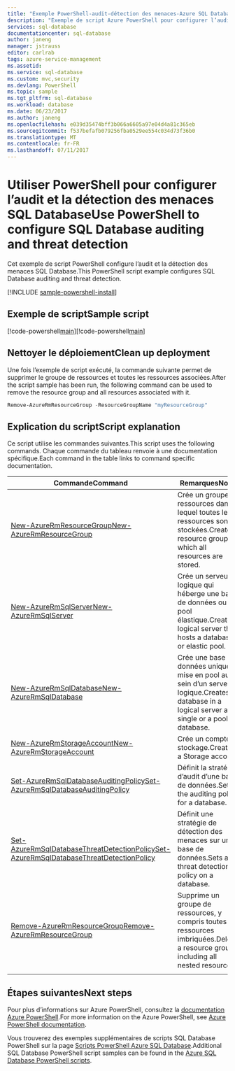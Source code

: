 ```yaml
---
title: "Exemple PowerShell-audit-détection des menaces-Azure SQL Database | Microsoft Docs"
description: "Exemple de script Azure PowerShell pour configurer l’audit des bases de données et la détection des menaces dans une base de données Azure SQL"
services: sql-database
documentationcenter: sql-database
author: janeng
manager: jstrauss
editor: carlrab
tags: azure-service-management
ms.assetid: 
ms.service: sql-database
ms.custom: mvc,security
ms.devlang: PowerShell
ms.topic: sample
ms.tgt_pltfrm: sql-database
ms.workload: database
ms.date: 06/23/2017
ms.author: janeng
ms.openlocfilehash: e039d35474bff3b066a6605a97e04d4a81c365eb
ms.sourcegitcommit: f537befafb079256fba0529ee554c034d73f36b0
ms.translationtype: MT
ms.contentlocale: fr-FR
ms.lasthandoff: 07/11/2017
---
```

# <a name="use-powershell-to-configure-sql-database-auditing-and-threat-detection"></a><span data-ttu-id="35639-103">Utiliser PowerShell pour configurer l’audit et la détection des menaces SQL Database</span><span class="sxs-lookup"><span data-stu-id="35639-103">Use PowerShell to configure SQL Database auditing and threat detection</span></span>

<span data-ttu-id="35639-104">Cet exemple de script PowerShell configure l’audit et la détection des menaces SQL Database.</span><span class="sxs-lookup"><span data-stu-id="35639-104">This PowerShell script example configures SQL Database auditing and threat detection.</span></span> 

[!INCLUDE [sample-powershell-install](../../../includes/sample-powershell-install-no-ssh.md)]

## <a name="sample-script"></a><span data-ttu-id="35639-105">Exemple de script</span><span class="sxs-lookup"><span data-stu-id="35639-105">Sample script</span></span>

<span data-ttu-id="35639-106">[!code-powershell[main](../../../powershell_scripts/sql-database/database-auditing-and-threat-detection/database-auditing-and-threat-detection.ps1?highlight=13-14 "Configurer l’audit et la détection des menaces")]</span><span class="sxs-lookup"><span data-stu-id="35639-106">[!code-powershell[main](../../../powershell_scripts/sql-database/database-auditing-and-threat-detection/database-auditing-and-threat-detection.ps1?highlight=13-14 "Configure auditing and threat detection")]</span></span>

## <a name="clean-up-deployment"></a><span data-ttu-id="35639-107">Nettoyer le déploiement</span><span class="sxs-lookup"><span data-stu-id="35639-107">Clean up deployment</span></span>

<span data-ttu-id="35639-108">Une fois l’exemple de script exécuté, la commande suivante permet de supprimer le groupe de ressources et toutes les ressources associées.</span><span class="sxs-lookup"><span data-stu-id="35639-108">After the script sample has been run, the following command can be used to remove the resource group and all resources associated with it.</span></span>

```powershell
Remove-AzureRmResourceGroup -ResourceGroupName "myResourceGroup"
```

## <a name="script-explanation"></a><span data-ttu-id="35639-109">Explication du script</span><span class="sxs-lookup"><span data-stu-id="35639-109">Script explanation</span></span>

<span data-ttu-id="35639-110">Ce script utilise les commandes suivantes.</span><span class="sxs-lookup"><span data-stu-id="35639-110">This script uses the following commands.</span></span> <span data-ttu-id="35639-111">Chaque commande du tableau renvoie à une documentation spécifique.</span><span class="sxs-lookup"><span data-stu-id="35639-111">Each command in the table links to command specific documentation.</span></span>

| <span data-ttu-id="35639-112">Commande</span><span class="sxs-lookup"><span data-stu-id="35639-112">Command</span></span> | <span data-ttu-id="35639-113">Remarques</span><span class="sxs-lookup"><span data-stu-id="35639-113">Notes</span></span> |
|---|---|
| [<span data-ttu-id="35639-114">New-AzureRmResourceGroup</span><span class="sxs-lookup"><span data-stu-id="35639-114">New-AzureRmResourceGroup</span></span>](/powershell/module/azurerm.resources/new-azurermresourcegroup) | <span data-ttu-id="35639-115">Crée un groupe de ressources dans lequel toutes les ressources sont stockées.</span><span class="sxs-lookup"><span data-stu-id="35639-115">Creates a resource group in which all resources are stored.</span></span> |
| [<span data-ttu-id="35639-116">New-AzureRmSqlServer</span><span class="sxs-lookup"><span data-stu-id="35639-116">New-AzureRmSqlServer</span></span>](/powershell/module/azurerm.sql/new-azurermsqlserver) | <span data-ttu-id="35639-117">Crée un serveur logique qui héberge une base de données ou un pool élastique.</span><span class="sxs-lookup"><span data-stu-id="35639-117">Creates a logical server that hosts a database or elastic pool.</span></span> |
| [<span data-ttu-id="35639-118">New-AzureRmSqlDatabase</span><span class="sxs-lookup"><span data-stu-id="35639-118">New-AzureRmSqlDatabase</span></span>](/powershell/module/azurerm.sql/new-azurermsqldatabase) | <span data-ttu-id="35639-119">Crée une base de données unique ou mise en pool au sein d’un serveur logique.</span><span class="sxs-lookup"><span data-stu-id="35639-119">Creates a database in a logical server as a single or a pooled database.</span></span> |
| [<span data-ttu-id="35639-120">New-AzureRmStorageAccount</span><span class="sxs-lookup"><span data-stu-id="35639-120">New-AzureRmStorageAccount</span></span>](/powershell/module/azurerm.storage/new-azurermstorageaccount) | <span data-ttu-id="35639-121">Crée un compte de stockage.</span><span class="sxs-lookup"><span data-stu-id="35639-121">Creates a Storage account.</span></span> |
| [<span data-ttu-id="35639-122">Set-AzureRmSqlDatabaseAuditingPolicy</span><span class="sxs-lookup"><span data-stu-id="35639-122">Set-AzureRmSqlDatabaseAuditingPolicy</span></span>](/powershell/module/azurerm.sql/set-azurermsqldatabaseauditingpolicy) | <span data-ttu-id="35639-123">Définit la stratégie d’audit d’une base de données.</span><span class="sxs-lookup"><span data-stu-id="35639-123">Sets the auditing policy for a database.</span></span> |
| [<span data-ttu-id="35639-124">Set-AzureRmSqlDatabaseThreatDetectionPolicy</span><span class="sxs-lookup"><span data-stu-id="35639-124">Set-AzureRmSqlDatabaseThreatDetectionPolicy</span></span>](/powershell/module/azurerm.sql/set-azurermsqldatabasethreatdetectionpolicy) | <span data-ttu-id="35639-125">Définit une stratégie de détection des menaces sur une base de données.</span><span class="sxs-lookup"><span data-stu-id="35639-125">Sets a threat detection policy on a database.</span></span> |
| [<span data-ttu-id="35639-126">Remove-AzureRmResourceGroup</span><span class="sxs-lookup"><span data-stu-id="35639-126">Remove-AzureRmResourceGroup</span></span>](/powershell/module/azurerm.resources/remove-azurermresourcegroup) | <span data-ttu-id="35639-127">Supprime un groupe de ressources, y compris toutes les ressources imbriquées.</span><span class="sxs-lookup"><span data-stu-id="35639-127">Deletes a resource group including all nested resources.</span></span> |
|||

## <a name="next-steps"></a><span data-ttu-id="35639-128">Étapes suivantes</span><span class="sxs-lookup"><span data-stu-id="35639-128">Next steps</span></span>

<span data-ttu-id="35639-129">Pour plus d’informations sur Azure PowerShell, consultez la [documentation Azure PowerShell](/powershell/azure/overview).</span><span class="sxs-lookup"><span data-stu-id="35639-129">For more information on the Azure PowerShell, see [Azure PowerShell documentation](/powershell/azure/overview).</span></span>

<span data-ttu-id="35639-130">Vous trouverez des exemples supplémentaires de scripts SQL Database PowerShell sur la page [Scripts PowerShell Azure SQL Database](../sql-database-powershell-samples.md).</span><span class="sxs-lookup"><span data-stu-id="35639-130">Additional SQL Database PowerShell script samples can be found in the [Azure SQL Database PowerShell scripts](../sql-database-powershell-samples.md).</span></span>
